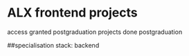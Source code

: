 # ALX frontend projects

access granted postgraduation
projects done postgraduation


##specialisation stack: backend
